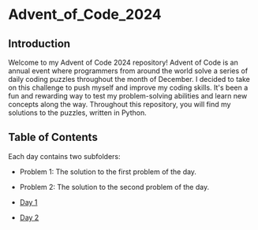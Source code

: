 # Advent_of_Code_2024

## Introduction

Welcome to my Advent of Code 2024 repository! Advent of Code is an annual event where programmers from around the world solve a series of daily coding puzzles throughout the month of December. I decided to take on this challenge to push myself and improve my coding skills. It's been a fun and rewarding way to test my problem-solving abilities and learn new concepts along the way. Throughout this repository, you will find my solutions to the puzzles, written in Python.

## Table of Contents

Each day contains two subfolders:
- Problem 1: The solution to the first problem of the day.
- Problem 2: The solution to the second problem of the day.
  
- [Day 1](https://github.com/JohnBMcAllister/Advent_of_Code_2024/tree/main/Day_1)
- [Day 2](#Day_2)

